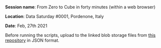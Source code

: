 **Session name**: From Zero to Cube in forty minutes (within a web browser)

**Location**: Data Saturday #0001, Pordenone, Italy

**Date**: Feb, 27th 2021



Before running the scripts, upload to the linked blob storage files from [this repository](https://github.com/owid/covid-19-data/tree/master/public/data) in JSON format.


